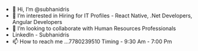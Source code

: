 - 👋 Hi, I’m @subhanidris
- 👀 I’m interested in Hiring for IT Profiles - React Native, .Net Developers, Angular Developers
- 💞️ I’m looking to collaborate with Human Resources Professionals
-  LinkedIn - Subhanidris
- 📫 How to reach me ...7780239510 
Timing -  9:30 Am  - 7:00 Pm

<!---
subhanidris/subhanidris is a ✨ special ✨ repository because its `README.md` (this file) appears on your GitHub profile.
You can click the Preview link to take a look at your changes.
--->
